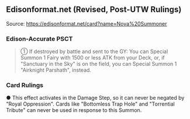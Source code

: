 
## Edisonformat.net (Revised, Post-UTW Rulings)

Source: https://edisonformat.net/card?name=Nova%20Summoner

### Edison-Accurate PSCT

> ① If destroyed by battle and sent to the GY:
> You can Special Summon 1 Fairy with 1500 or less ATK from your Deck,
> or, if "Sanctuary in the Sky" is on the field, you can Special Summon 1 "Airknight Parshath", instead.

### Card Rulings

● This effect activates in the Damage Step, so it can never be negated by "Royal Oppression".
Cards like "Bottomless Trap Hole" and "Torrential Tribute" can never be used in response to this Summon.
            